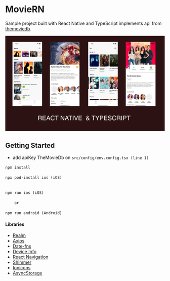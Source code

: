 # MovieRN

Sample project built with React Native and TypeScript implements api from [themoviedb](http://themoviedb.org).

<p><img src="preview.png" width="1257"></p>

## Getting Started

- add apiKey TheMovieDb on `src/config/env.config.tsx (line 1)`

```
npm install

npx pod-install ios (iOS)


npm run ios (iOS)

    or

npm run android (Android)
```

#### Libraries

- [Realm](https://docs.mongodb.com/realm/sdk/react-native/)
- [Axios](https://www.npmjs.com/package/react-native-axios)
- [Date-fns](https://www.npmjs.com/package/date-fns)
- [Device Info](https://github.com/react-native-device-info/react-native-device-info)
- [React Navigation](https://reactnavigation.org/)
- [Shimmer](https://github.com/tomzaku/react-native-shimmer-placeholder)
- [Ionicons](https://www.npmjs.com/package/react-native-ionicons)
- [AsyncStorage](https://react-native-async-storage.github.io/async-storage/)
